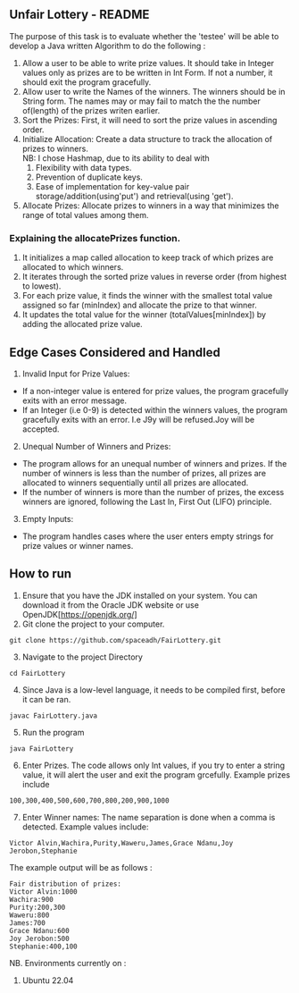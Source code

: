 ## Unfair Lottery - README

The purpose of this task is to evaluate whether the 'testee' will be able to develop a Java written Algorithm to do the following : 

1. Allow a user to be able to write prize values. It should take in Integer values only as prizes are to be written in Int Form. If not a number, it should exit the program gracefully.
2. Allow user to write the Names of the winners. The winners should be in String form. The names may or may fail to match the the number of(length) of the prizes writen earlier.
3. Sort the Prizes: First, it will need to sort the prize values in ascending order.
4. Initialize Allocation: Create a data structure to track the allocation of prizes to winners.  
NB: I chose Hashmap, due to its ability to deal with
    1. Flexibility with data types.
    2. Prevention of duplicate keys.
    3. Ease of implementation for key-value pair storage/addition(using'put') and retrieval(using 'get').
5. Allocate Prizes: Allocate prizes to winners in a way that minimizes the range of total values among them.

### Explaining the allocatePrizes function.

1. It initializes a map called allocation to keep track of which prizes are allocated to which winners.
2. It iterates through the sorted prize values in reverse order (from highest to lowest).
3. For each prize value, it finds the winner with the smallest total value assigned so far (minIndex) and allocate the prize to that winner.
4. It updates the total value for the winner (totalValues[minIndex]) by adding the allocated prize value.

## Edge Cases Considered and Handled
1. Invalid Input for Prize Values:
- If a non-integer value is entered for prize values, the program gracefully exits with an error message.
- If an Integer (i.e 0-9) is detected within the winners values, the program gracefully exits with an error. I.e J9y will be refused.Joy will be accepted.

2. Unequal Number of Winners and Prizes:
- The program allows for an unequal number of winners and prizes. If the number of winners is less than the number of prizes, all prizes are allocated to winners sequentially until all prizes are allocated.
- If the number of winners is more than the number of prizes, the excess winners are ignored, following the Last In, First Out (LIFO) principle.

3. Empty Inputs: 
- The program handles cases where the user enters empty strings for prize values or winner names.


## How to run

1. Ensure that you have the JDK installed on your system. You can download it from the Oracle JDK website or use OpenJDK[https://openjdk.org/]
2. Git clone the project to your computer.
```copy
git clone https://github.com/spaceadh/FairLottery.git
```
3. Navigate to the project Directory
```copy
cd FairLottery
```
4. Since Java is a low-level language, it needs to be compiled first, before it can be ran.
```copy
javac FairLottery.java
```
5. Run the program
```copy
java FairLottery
```
6. Enter Prizes. The code allows only Int values, if you try to enter a string value, it will alert the user and exit the program grcefully. Example prizes include
```copy
100,300,400,500,600,700,800,200,900,1000
``` 
7. Enter Winner names: The name separation is done when a comma is detected. Example values include: 
```copy
Victor Alvin,Wachira,Purity,Waweru,James,Grace Ndanu,Joy Jerobon,Stephanie
```

The example output will be as follows : 
```
Fair distribution of prizes:
Victor Alvin:1000
Wachira:900
Purity:200,300
Waweru:800
James:700
Grace Ndanu:600
Joy Jerobon:500
Stephanie:400,100
```

NB. Environments currently on :
1. Ubuntu 22.04